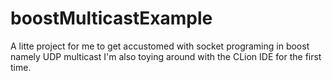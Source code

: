 # boostMulticastExample

A litte project for me to get accustomed with socket programing in boost namely UDP multicast
I'm also toying around with the CLion IDE for the first time.

